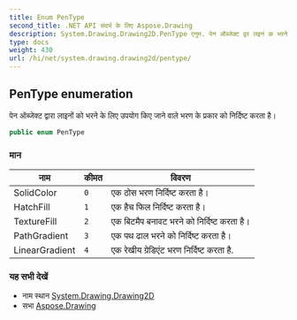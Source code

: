 ```yaml
---
title: Enum PenType
second_title: .NET API संदर्भ के लिए Aspose.Drawing
description: System.Drawing.Drawing2D.PenType एनुम. पेन ऑब्जेक्ट द्वर लइनं क भरने के लए उपयग कए जने वले भरण के प्रकर क नर्दष्ट करत है
type: docs
weight: 430
url: /hi/net/system.drawing.drawing2d/pentype/
---
```

## PenType enumeration

पेन ऑब्जेक्ट द्वारा लाइनों को भरने के लिए उपयोग किए जाने वाले भरण के प्रकार को निर्दिष्ट करता है।

```csharp
public enum PenType
```

### मान

| नाम | कीमत | विवरण |
| --- | --- | --- |
| SolidColor | `0` | एक ठोस भरण निर्दिष्ट करता है। |
| HatchFill | `1` | एक हैच फिल निर्दिष्ट करता है। |
| TextureFill | `2` | एक बिटमैप बनावट भरने को निर्दिष्ट करता है। |
| PathGradient | `3` | एक पथ ढाल भरने को निर्दिष्ट करता है। |
| LinearGradient | `4` | एक रेखीय ग्रेडिएंट भरण निर्दिष्ट करता है. |

### यह सभी देखें

* नाम स्थान [System.Drawing.Drawing2D](../../system.drawing.drawing2d/)
* सभा [Aspose.Drawing](../../)


